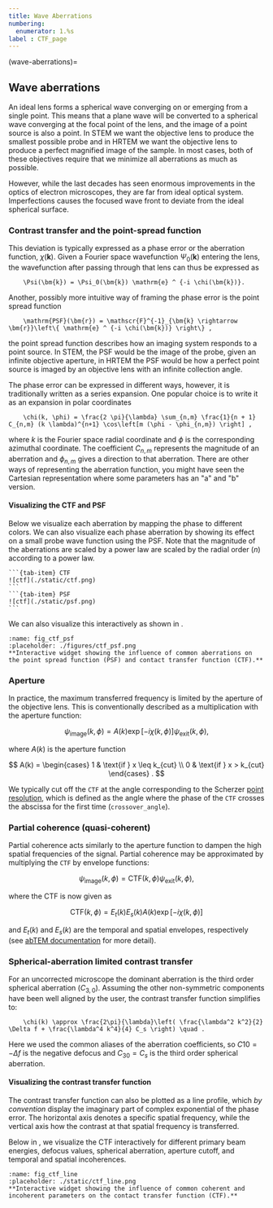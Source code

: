 ```yaml
---
title: Wave Aberrations
numbering:
  enumerator: 1.%s
label : CTF_page
---
```


(wave-aberrations)=
## Wave aberrations

An ideal lens forms a spherical wave converging on or emerging from a single point. This means that a plane wave will be converted to a spherical wave converging at the focal point of the lens, and the image of a point source is also a point. In STEM we want the objective lens to produce the smallest possible probe and in HRTEM we want the objective lens to produce a perfect magnified image of the sample. In most cases, both of these objectives require that we minimize all aberrations as much as possible. 

However, while the last decades has seen enormous improvements in the optics of electron microscopes, they are far from ideal optical system. Imperfections causes the focused wave front to deviate from the ideal spherical surface. 

### Contrast transfer and the point-spread function

This deviation is typically expressed as a phase error or the aberration function, $\chi(\bm{k})$. Given a Fourier space wavefunction $\Psi_0(\bm{k})$ entering the lens, the wavefunction after passing through that lens can thus be expressed as 
```{math}
    \Psi(\bm{k}) = \Psi_0(\bm{k}) \mathrm{e} ^ {-i \chi(\bm{k})}.
```

Another, possibly more intuitive way of framing the phase error is the point spread function 
```{math}
    \mathrm{PSF}(\bm{r}) = \mathscr{F}^{-1}_{\bm{k} \rightarrow \bm{r}}\left\{ \mathrm{e} ^ {-i \chi(\bm{k})} \right\} ,
```
the point spread function describes how an imaging system responds to a point source. In STEM, the PSF would be the image of the probe, given an infinite objective aperture, in HRTEM the PSF would be how a perfect point source is imaged by an objective lens with an infinite collection angle.

The phase error can be expressed in different ways, however, it is traditionally written as a series expansion. One popular choice is to write it as an expansion in polar coordinates
```{math}
    \chi(k, \phi) = \frac{2 \pi}{\lambda} \sum_{n,m} \frac{1}{n + 1} C_{n,m} (k \lambda)^{n+1} \cos\left[m (\phi - \phi_{n,m}) \right] ,
```
where $k$ is the Fourier space radial coordinate and $\phi$ is the corresponding azimuthal coordinate. The coefficient $C_{n,m}$ represents the magnitude of an aberration and $\phi_{n,m}$ gives a direction to that aberration. There are other ways of representing the aberration function, you might have seen the Cartesian representation where some parameters has an "a" and "b" version.

#### Visualizing the CTF and PSF

Below we visualize each aberration by mapping the phase to different colors. We can also visualize each phase aberration by showing its effect on a small probe wave function using the PSF. Note that the magnitude of the aberrations are scaled by a power law are scaled by the radial order ($n$) according to a power law.

````{tab-set}
```{tab-item} CTF
![ctf](./static/ctf.png)
```
```{tab-item} PSF
![ctf](./static/psf.png)
```
````

We can also visualize this interactively as shown in [](#fig_ctf_psf).

```{figure} #app:ctf_psf
:name: fig_ctf_psf
:placeholder: ./figures/ctf_psf.png
**Interactive widget showing the influence of common aberrations on the point spread function (PSF) and contact transfer function (CTF).**
```

### Aperture

In practice, the maximum transferred frequency is limited by the aperture of the objective lens. This is conventionally described as a multiplication with the aperture function:

$$
    \psi_{\mathrm{image}}(k, \phi) = A(k) \exp[-i \chi(k, \phi)] \psi_{\mathrm{exit}}(k, \phi),
$$

where $A(k)$ is the aperture function

$$
    A(k) = \begin{cases} 1 & \text{if } x \leq k_{cut} \\ 0 & \text{if } x > k_{cut} \end{cases} .
$$

We typically cut off the `CTF` at the angle corresponding to the Scherzer [point resolution](https://en.wikipedia.org/wiki/High-resolution_transmission_electron_microscopy#Scherzer_defocus), which is defined as the angle where the phase of the `CTF` crosses the abscissa for the first time (`crossover_angle`).

### Partial coherence (quasi-coherent)
Partial coherence acts similarly to the aperture function to dampen the high spatial frequencies of the signal. Partial coherence may be approximated by multiplying the `CTF` by envelope functions:

$$
    \psi_{\mathrm{image}}(k, \phi) = \mathrm{CTF}(k, \phi) \psi_{\mathrm{exit}}(k, \phi),
$$

where the $\mathrm{CTF}$ is now given as

$$
    \mathrm{CTF}(k, \phi) = E_t(k) E_s(k) A(k) \exp[-i \chi(k, \phi)]
$$

and $E_t(k)$ and $E_s(k)$ are the temporal and spatial envelopes, respectively (see [abTEM documentation](https://abtem.github.io/doc/user_guide/walkthrough/contrast_transfer_function.html#partial-coherence-quasi-coherent) for more detail).

### Spherical-aberration limited contrast transfer

For an uncorrected microscope the dominant aberration is the third order spherical aberration ($C_{3,0}$). Assuming the other non-symmetric components have been well aligned by the user, the contrast transfer function simplifies to:
```{math}
    \chi(k) \approx \frac{2\pi}{\lambda}\left( \frac{\lambda^2 k^2}{2} \Delta f + \frac{\lambda^4 k^4}{4} C_s \right) \quad .
```
Here we used the common aliases of the aberration coefficients, so $C10 = -\Delta f$ is the negative defocus and $C_{30} = C_s$ is the third order spherical aberration.

#### Visualizing the contrast transfer function

The contrast transfer function can also be plotted as a line profile, which *by convention* display the imaginary part of complex exponential of the phase error. The horizontal axis denotes a specific spatial frequency, while the vertical axis how the contrast at that spatial frequency is transferred.

Below in [](#fig_ctf_line), we visualize the CTF interactively for different primary beam energies, defocus values, spherical aberration, aperture cutoff, and temporal and spatial incoherences.

```{figure} #app:ctf_line
:name: fig_ctf_line
:placeholder: ./static/ctf_line.png
**Interactive widget showing the influence of common coherent and incoherent parameters on the contact transfer function (CTF).**
```
